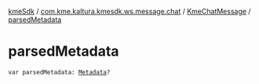 [kmeSdk](../../index.md) / [com.kme.kaltura.kmesdk.ws.message.chat](../index.md) / [KmeChatMessage](index.md) / [parsedMetadata](./parsed-metadata.md)

# parsedMetadata

`var parsedMetadata: `[`Metadata`](-metadata/index.md)`?`